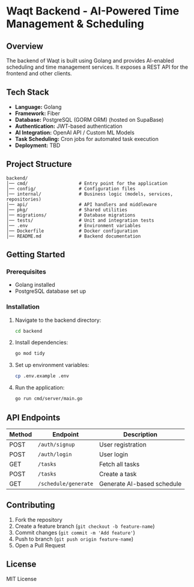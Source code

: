 # Waqt Backend - AI-Powered Time Management & Scheduling

## Overview

The backend of Waqt is built using Golang and provides AI-enabled scheduling and time management services. It exposes a REST API for the frontend and other clients.

## Tech Stack

- **Language:** Golang
- **Framework:** Fiber
- **Database:** PostgreSQL (GORM ORM) (hosted on SupaBase)
- **Authentication:** JWT-based authentication
- **AI Integration:** OpenAI API / Custom ML Models
- **Task Scheduling:** Cron jobs for automated task execution
- **Deployment:** TBD

## Project Structure

```
backend/
│── cmd/                   # Entry point for the application
│── config/                # Configuration files
│── internal/              # Business logic (models, services, repositories)
│── api/                   # API handlers and middleware
│── pkg/                   # Shared utilities
│── migrations/            # Database migrations
│── tests/                 # Unit and integration tests
│── .env                   # Environment variables
│── Dockerfile             # Docker configuration
│── README.md              # Backend documentation
```

## Getting Started

### Prerequisites

- Golang installed
- PostgreSQL database set up

### Installation

1. Navigate to the backend directory:
   ```sh
   cd backend
   ```
2. Install dependencies:
   ```sh
   go mod tidy
   ```
3. Set up environment variables:
   ```sh
   cp .env.example .env
   ```
4. Run the application:
   ```sh
   go run cmd/server/main.go
   ```

## API Endpoints

| Method | Endpoint             | Description                |
| ------ | -------------------- | -------------------------- |
| POST   | `/auth/signup`       | User registration          |
| POST   | `/auth/login`        | User login                 |
| GET    | `/tasks`             | Fetch all tasks            |
| POST   | `/tasks`             | Create a task              |
| GET    | `/schedule/generate` | Generate AI-based schedule |

## Contributing

1. Fork the repository
2. Create a feature branch (`git checkout -b feature-name`)
3. Commit changes (`git commit -m 'Add feature'`)
4. Push to branch (`git push origin feature-name`)
5. Open a Pull Request

## License

MIT License
